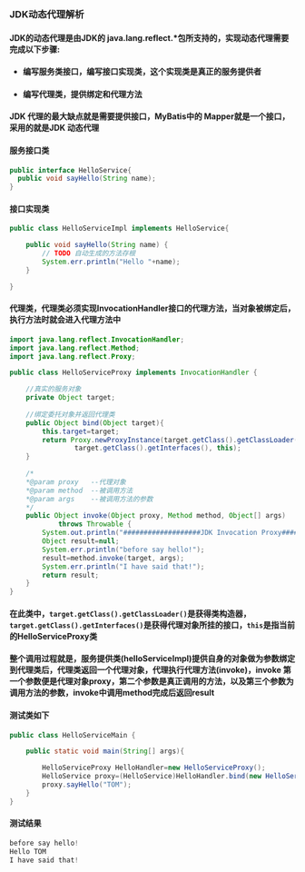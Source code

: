 ### JDK动态代理解析

#### JDK的动态代理是由JDK的 java.lang.reflect.*包所支持的，实现动态代理需要完成以下步骤:

- #### 编写服务类接口，编写接口实现类，这个实现类是真正的服务提供者

- #### 编写代理类，提供绑定和代理方法

#### JDK 代理的最大缺点就是需要提供接口，MyBatis中的 Mapper就是一个接口，采用的就是JDK 动态代理

#### 服务接口类

```java 
public interface HelloService{
  public void sayHello(String name);
}
```

#### 接口实现类

``` java 
public class HelloServiceImpl implements HelloService{

	public void sayHello(String name) {
		// TODO 自动生成的方法存根
		System.err.println("Hello "+name);
	}

}
```

#### 代理类，代理类必须实现InvocationHandler接口的代理方法，当对象被绑定后，执行方法时就会进入代理方法中

```java
import java.lang.reflect.InvocationHandler;
import java.lang.reflect.Method;
import java.lang.reflect.Proxy;

public class HelloServiceProxy implements InvocationHandler {

	//真实的服务对象
	private Object target;
	
    //绑定委托对象并返回代理类
	public Object bind(Object target){
		this.target=target;
		return Proxy.newProxyInstance(target.getClass().getClassLoader(),
				target.getClass().getInterfaces(), this);
	}
	
  	/*
	*@param proxy   --代理对象
	*@param method  --被调用方法
	*@param args    --被调用方法的参数
  	*/
	public Object invoke(Object proxy, Method method, Object[] args)
			throws Throwable {
		System.out.println("###################JDK Invocation Proxy#################");
		Object result=null;
		System.err.println("before say hello!");
		result=method.invoke(target, args);
		System.err.println("I have said that!");
		return result;
	}
}
```

#### 在此类中，`target.getClass().getClassLoader()`是获得类构造器，`target.getClass().getInterfaces()`是获得代理对象所挂的接口，`this`是指当前的HelloServiceProxy类

#### 整个调用过程就是，服务提供类(helloServiceImpl)提供自身的对象做为参数绑定到代理类后，代理类返回一个代理对象，代理执行代理方法(invoke)，invoke 第一个参数便是代理对象proxy，第二个参数是真正调用的方法，以及第三个参数为调用方法的参数，invoke中调用method完成后返回result

#### 测试类如下

```java
public class HelloServiceMain {

	public static void main(String[] args){

		HelloServiceProxy HelloHandler=new HelloServiceProxy();
		HelloService proxy=(HelloService)HelloHandler.bind(new HelloServiceImpl());
		proxy.sayHello("TOM");
	}
}

```
#### 测试结果
```java
before say hello!
Hello TOM
I have said that!
```

